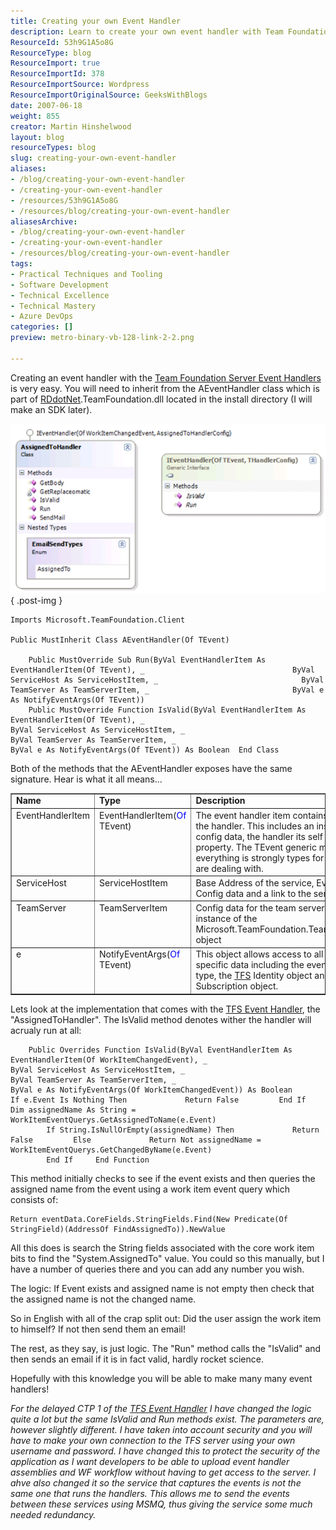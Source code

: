 ```yaml
---
title: Creating your own Event Handler
description: Learn to create your own event handler with Team Foundation Server. This guide simplifies the process, empowering developers to enhance their workflows.
ResourceId: 53h9G1A5o8G
ResourceType: blog
ResourceImport: true
ResourceImportId: 378
ResourceImportSource: Wordpress
ResourceImportOriginalSource: GeeksWithBlogs
date: 2007-06-18
weight: 855
creator: Martin Hinshelwood
layout: blog
resourceTypes: blog
slug: creating-your-own-event-handler
aliases:
- /blog/creating-your-own-event-handler
- /creating-your-own-event-handler
- /resources/53h9G1A5o8G
- /resources/blog/creating-your-own-event-handler
aliasesArchive:
- /blog/creating-your-own-event-handler
- /creating-your-own-event-handler
- /resources/blog/creating-your-own-event-handler
tags:
- Practical Techniques and Tooling
- Software Development
- Technical Excellence
- Technical Mastery
- Azure DevOps
categories: []
preview: metro-binary-vb-128-link-2-2.png

---
```

Creating an event handler with the [Team Foundation Server Event Handlers](http://www.codeplex.com/TFSEventHandler/) is very easy. You will need to inherit from the AEventHandler class which is part of [RDdotNet](http://www.rddotnet.com "RDdotNet - Reality Dysfunction .NET").TeamFoundation.dll located in the install directory (I will make an SDK later).

[![image](images/CreatingyourownEventHandler_DC01-image_thumb-1-1.png)](http://blog.hinshelwood.com/files/2011/06/GWB-WindowsLiveWriter-CreatingyourownEventHandler_DC01-image.png)
{ .post-img }

```
Imports Microsoft.TeamFoundation.Client

Public MustInherit Class AEventHandler(Of TEvent)

    Public MustOverride Sub Run(ByVal EventHandlerItem As EventHandlerItem(Of TEvent), _                                 ByVal ServiceHost As ServiceHostItem, _                                ByVal TeamServer As TeamServerItem, _                                ByVal e As NotifyEventArgs(Of TEvent))
    Public MustOverride Function IsValid(ByVal EventHandlerItem As EventHandlerItem(Of TEvent), _                                         ByVal ServiceHost As ServiceHostItem, _                                         ByVal TeamServer As TeamServerItem, _                                         ByVal e As NotifyEventArgs(Of TEvent)) As Boolean  End Class
```

Both of the methods that the AEventHandler exposes have the same signature. Hear is what it all means...

<table width="666" border="1" cellspacing="0" cellpadding="2" unselectable="on"><tbody><tr><td width="139" valign="top"><strong>Name</strong></td><td width="196" valign="top"><strong>Type</strong></td><td width="329" valign="top"><strong>Description</strong></td></tr><tr><td width="139" valign="top">EventHandlerItem</td><td width="193" valign="top">EventHandlerItem(<span style="color: rgb(0, 0, 255);">Of</span> TEvent)</td><td width="334" valign="top">The event handler item contains information about the handler. This includes an instance of the config data, the handler its self and a status property. The TEvent generic makes sure that everything is strongly types for the event that you are dealing with.</td></tr><tr><td width="139" valign="top">ServiceHost</td><td width="190" valign="top">ServiceHostItem</td><td width="337" valign="top">Base Address of the service, Event Type, Host Config data and a link to the service host object.</td></tr><tr><td width="139" valign="top">TeamServer</td><td width="188" valign="top">TeamServerItem</td><td width="339" valign="top">Config data for the team server as well as an instance of the Microsoft.TeamFoundation.TeamFoundationServer object</td></tr><tr><td width="138" valign="top">e</td><td width="187" valign="top">NotifyEventArgs(<span style="color: rgb(0, 0, 255);">Of</span> TEvent)</td><td width="342" valign="top">This object allows access to all of the event specific data including the event object, the event type, the <a title="Team Foundation Server" target="_blank" href="http://msdn2.microsoft.com/en-us/teamsystem/aa718934.aspx">TFS</a> Identity object and the TFS Subscription object.</td></tr></tbody></table>

Lets look at the implementation that comes with the [TFS Event Handler](http://www.codeplex.com/TFSEventHandler/), the "AssignedToHandler". The IsValid method denotes wither the handler will acrualy run at all:

```
    Public Overrides Function IsValid(ByVal EventHandlerItem As EventHandlerItem(Of WorkItemChangedEvent), _                                      ByVal ServiceHost As ServiceHostItem, _                                      ByVal TeamServer As TeamServerItem, _                                      ByVal e As NotifyEventArgs(Of WorkItemChangedEvent)) As Boolean         If e.Event Is Nothing Then             Return False         End If         Dim assignedName As String = WorkItemEventQuerys.GetAssignedToName(e.Event)
        If String.IsNullOrEmpty(assignedName) Then             Return False         Else             Return Not assignedName = WorkItemEventQuerys.GetChangedByName(e.Event)
        End If     End Function
```

This method initially checks to see if the event exists and then queries the assigned name from the event using a work item event query which consists of:

```
Return eventData.CoreFields.StringFields.Find(New Predicate(Of StringField)(AddressOf FindAssignedTo)).NewValue
```

All this does is search the String fields associated with the core work item bits to find the "System.AssignedTo" value. You could so this manually, but I have a number of queries there and you can add any number you wish.

The logic: If Event exists and assigned name is not empty then check that the assigned name is not the changed name.

So in English with all of the crap split out: Did the user assign the work item to himself? If not then send them an email!

The rest, as they say, is just logic. The "Run" method calls the "IsValid" and then sends an email if it is in fact valid, hardly rocket science.

Hopefully with this knowledge you will be able to make many many event handlers!

_For the delayed CTP 1 of the [TFS Event Handler](http://www.codeplex.com/TFSEventHandler/) I have changed the logic quite a lot but the same IsValid and Run methods exist. The parameters are, however slightly different. I have taken into account security and you will have to make your own connection to the TFS server using your own username and password. I have changed this to protect the security of the application as I want developers to be able to upload event handler assemblies and WF workflow without having to get access to the server. I ahve also changed it so the service that captures the events is not the same one that runs the handlers. This allows me to send the events between these services using MSMQ, thus giving the service some much needed redundancy._
